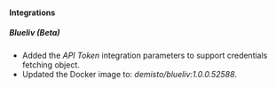 
#### Integrations

##### Blueliv (Beta)
- Added the *API Token* integration parameters to support credentials fetching object.
- Updated the Docker image to: *demisto/blueliv:1.0.0.52588*.
